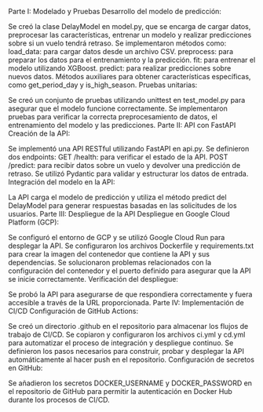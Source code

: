 Parte I: Modelado y Pruebas
Desarrollo del modelo de predicción:

Se creó la clase DelayModel en model.py, que se encarga de cargar datos, preprocesar las características, entrenar un modelo y realizar predicciones sobre si un vuelo tendrá retraso.
Se implementaron métodos como:
load_data: para cargar datos desde un archivo CSV.
preprocess: para preparar los datos para el entrenamiento y la predicción.
fit: para entrenar el modelo utilizando XGBoost.
predict: para realizar predicciones sobre nuevos datos.
Métodos auxiliares para obtener características específicas, como get_period_day y is_high_season.
Pruebas unitarias:

Se creó un conjunto de pruebas utilizando unittest en test_model.py para asegurar que el modelo funcione correctamente.
Se implementaron pruebas para verificar la correcta preprocesamiento de datos, el entrenamiento del modelo y las predicciones.
Parte II: API con FastAPI
Creación de la API:

Se implementó una API RESTful utilizando FastAPI en api.py.
Se definieron dos endpoints:
GET /health: para verificar el estado de la API.
POST /predict: para recibir datos sobre un vuelo y devolver una predicción de retraso.
Se utilizó Pydantic para validar y estructurar los datos de entrada.
Integración del modelo en la API:

La API carga el modelo de predicción y utiliza el método predict del DelayModel para generar respuestas basadas en las solicitudes de los usuarios.
Parte III: Despliegue de la API
Despliegue en Google Cloud Platform (GCP):

Se configuró el entorno de GCP y se utilizó Google Cloud Run para desplegar la API.
Se configuraron los archivos Dockerfile y requirements.txt para crear la imagen del contenedor que contiene la API y sus dependencias.
Se solucionaron problemas relacionados con la configuración del contenedor y el puerto definido para asegurar que la API se inicie correctamente.
Verificación del despliegue:

Se probó la API para asegurarse de que respondiera correctamente y fuera accesible a través de la URL proporcionada.
Parte IV: Implementación de CI/CD
Configuración de GitHub Actions:

Se creó un directorio .github en el repositorio para almacenar los flujos de trabajo de CI/CD.
Se copiaron y configuraron los archivos ci.yml y cd.yml para automatizar el proceso de integración y despliegue continuo.
Se definieron los pasos necesarios para construir, probar y desplegar la API automáticamente al hacer push en el repositorio.
Configuración de secretos en GitHub:

Se añadieron los secretos DOCKER_USERNAME y DOCKER_PASSWORD en el repositorio de GitHub para permitir la autenticación en Docker Hub durante los procesos de CI/CD.